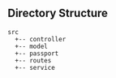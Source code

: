 ## Directory Structure

```
src
  +-- controller
  +-- model
  +-- passport
  +-- routes
  +-- service
```
